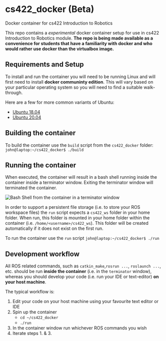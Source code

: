 # cs422_docker **(Beta)**
Docker container for cs422 Introduction to Robotics

This repo contains a *experimental* docker container setup for use in cs422 Introduction to Robotics module. **The repo is being made available as a convenience for students that have a familiarity with docker and who would rather use docker than the virtualbox image.** 

## Requirements and Setup
To install and run the container you will need to be running Linux and will first need to install **docker communinty edition**. This will vary based on your particular operating system so you will need to find a suitable walk-through. 

Here are a few for more common variants of Ubuntu:
* [Ubuntu 18.04](https://www.digitalocean.com/community/tutorials/how-to-install-and-use-docker-on-ubuntu-18-04)
* [Ubuntu 20.04](https://www.digitalocean.com/community/tutorials/how-to-install-and-use-docker-on-ubuntu-20-04)

## Building the container
To build the container use the `build` script from the `cs422_docker` folder:
```john@laptop:~/cs422_docker$ ./build```

## Running the container
When executed, the container will result in a bash shell running inside the container inside a terminator window. Exiting the terminator window will terminated the container. 

![Bash Shell from the container in a terminator window](docs/terminator.png "Bash Shell from the container in a terminator window")

In order to support a persistent file storage (i.e. to store your ROS workspace files) the `run` script expects a `cs422_ws` folder in your home folder. When run, this folder is mounted in your home folder within the container (i.e. `/home/<username>/cs422_ws`). This folder will be created automatically if it does not exist on the first run.

To run the container use the `run` script
```john@laptop:~/cs422_docker$ ./run```

## Development workflow
All ROS related commands, such as `catkin_make`,`rosrun ...`, `roslaunch ...`, etc. should be run **inside the container** (i.e. in the `terminator` window), whereas you should develop your code (i.e. run your IDE or text-editor) **on your host machine**.

The typical workflow is:
1. Edit your code on your host machine using your favourite text editor or IDE
2. Spin up the container
   * `cd ~/cs422_docker`
   * `./run`
3. In the container window run whichever ROS commands you wish 
4. Iterate steps 1. & 3.




